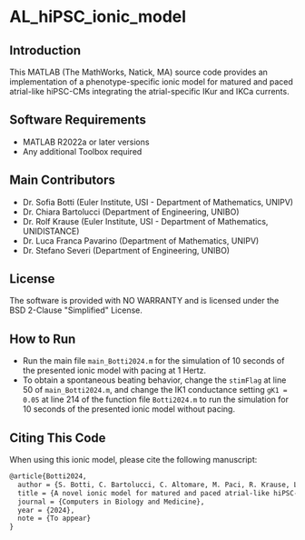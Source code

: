 # AL_hiPSC_ionic_model

## Introduction

This MATLAB (The MathWorks, Natick, MA) source code provides an implementation of a phenotype-specific ionic model for matured and paced atrial-like hiPSC-CMs integrating the atrial-specific IKur and IKCa currents.

## Software Requirements

- MATLAB R2022a or later versions
- Any additional Toolbox required

## Main Contributors

- Dr. Sofia Botti (Euler Institute, USI - Department of Mathematics, UNIPV)
- Dr. Chiara Bartolucci (Department of Engineering, UNIBO)
- Dr. Rolf Krause (Euler Institute, USI - Department of Mathematics, UNIDISTANCE)
- Dr. Luca Franca Pavarino (Department of Mathematics, UNIPV)
- Dr. Stefano Severi (Department of Engineering, UNIBO)

## License

The software is provided with NO WARRANTY and is licensed under the BSD 2-Clause "Simplified" License.

## How to Run

- Run the main file `main_Botti2024.m` for the simulation of 10 seconds of the presented ionic model with pacing at 1 Hertz.
- To obtain a spontaneous beating behavior, change the `stimFlag` at line 50 of `main_Botti2024.m`, and change the IK1 conductance setting `gK1 = 0.05` at line 214 of the function file `Botti2024.m` to run the simulation for 10 seconds of the presented ionic model without pacing.

## Citing This Code

When using this ionic model, please cite the following manuscript:

```tex
@article{Botti2024,
  author = {S. Botti, C. Bartolucci, C. Altomare, M. Paci, R. Krause, L. F. Pavarino, and S. Severi},
  title = {A novel ionic model for matured and paced atrial-like hiPSC-CMs integrating IKur and IKCa currents},
  journal = {Computers in Biology and Medicine},
  year = {2024},
  note = {To appear}
}


